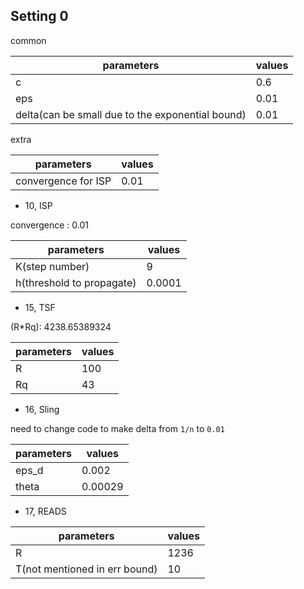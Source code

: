 ## Setting 0

common

parameters | values
--- | ---
c | 0.6
eps| 0.01
delta(can be small due to the exponential bound) | 0.01

extra

parameters | values
--- | ---
convergence for ISP | 0.01

* 10, ISP

convergence : 0.01

parameters | values
--- | ---
K(step number) | 9
h(threshold to propagate) | 0.0001

* 15, TSF

(R*Rq): 4238.65389324

parameters | values
--- | ---
R | 100
Rq | 43

* 16, Sling

need to change code to make delta from `1/n` to `0.01`

parameters | values
--- | ---
eps_d | 0.002
theta | 0.00029

* 17, READS

parameters | values
--- | ---
R | 1236
T(not mentioned in err bound) | 10

